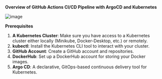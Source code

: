 **Overview of GitHub Actions CI/CD Pipeline with ArgoCD and Kubernetes**

![image](https://github.com/user-attachments/assets/f31ead64-cc06-46c2-8c44-fc0b6c67d3a0)


**Prerequisites**

1. **A Kubernetes Cluster**: Make sure you have access to a Kubernetes cluster either locally (Minikube, Docker-Desktop, etc.) or remotely.
2. **kubectl**: Install the Kubernetes CLI tool to interact with your cluster.
3. **GitHub Account**: Create a GitHub account and repositories.
4. **DockerHub**: Set up a DockerHub account for storing your Docker images.
5. **Argo CD**: A declarative, GitOps-based continuous delivery tool for Kubernetes.
